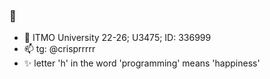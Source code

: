 ### 👋

- 🌱 ITMO University 22-26; U3475; ID: 336999
- 📫 tg: @crisprrrrr
- ✨ letter 'h' in the word 'programming' means 'happiness' 

<!--
**maria-tereshina-336999/maria-tereshina-336999** is a ✨ _special_ ✨ repository because its `README.md` (this file) appears on your GitHub profile.

Here are some ideas to get you started:

- 🔭 I’m currently working on ...
- 🌱 I’m currently learning ...
- 👯 I’m looking to collaborate on ...
- 🤔 I’m looking for help with ...
- 💬 Ask me about ...
- 📫 How to reach me: ...
- 😄 Pronouns: ...
- ⚡ Fun fact: ...
-->

